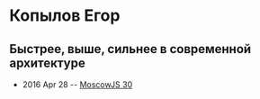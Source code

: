 # Копылов Егор

## Быстрее, выше, сильнее в современной архитектуре
- 2016 Apr 28 -- [MoscowJS 30](https://www.youtube.com/watch?v=O4XESfDh35M&list=PL95OM-7UObpEAW8WYztie2ImzZmyFvviV&index=2)    
